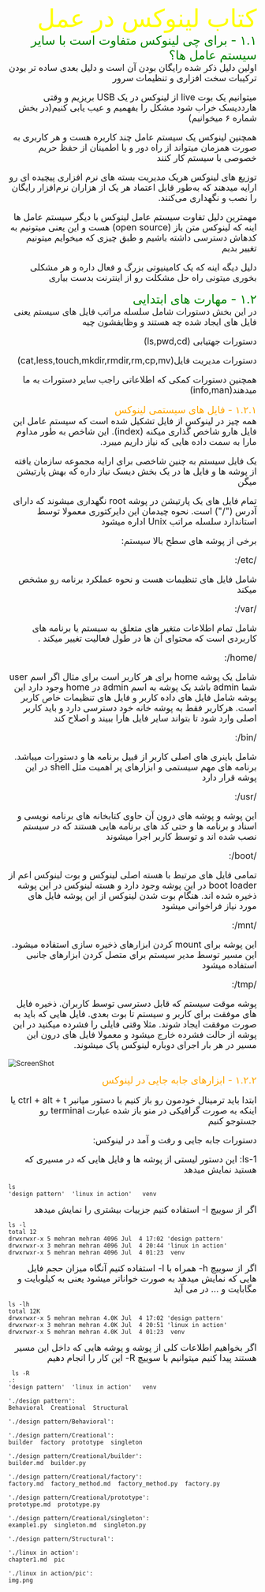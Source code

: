<div dir="rtl" style="font-size:50px; color:yellow">
کتاب لینوکس در عمل
</div>

<div dir="rtl" style="font-size:25px; color:green">
۱.۱ - برای چی لینوکس متفاوت است با سایر سیستم عامل ها؟
</div>


<div dir="rtl" style="font-size:18px">
اولین دلیل ذکر شده رایگان بودن آن است و دلیل بعدی ساده تر بودن ترکیبات سخت افزاری و تنظیمات سرور

میتوانیم یک بوت live از لینوکس در یک USB بریزیم و وقتی هارددیسک خراب شود مشکل را بفهمیم و عیب یابی کنیم(در بخش شماره ۶
میخوانیم)

همچنین لینوکس یک سیستم عامل چند کاربره هست و هر کاربری به صورت همزمان میتواند از راه دور و با اطمینان از حفظ حریم خصوصی
با سیستم کار کنند

توزیع های لینوکس هریک مدیریت بسته های نرم افزاری پیچیده ای رو ارایه میدهند که به‌طور قابل اعتماد هر یک از هزاران
نرم‌افزار رایگان را نصب و نگهداری می‌کنند.

مهمترین دلیل تفاوت سیستم عامل لینوکس با دیگر سیستم عامل ها اینه که لینوکس متن باز (open source) هست و این یعنی میتونیم
به کدهاش دسترسی داشته باشیم و طبق چیزی که میخوایم میتونیم تغییر بدیم

دلیل دیگه اینه که یک کامینیوتی بزرگ و فعال داره و هر مشکلی بخوری میتونی راه حل مشکلت رو از اینترنت بدست بیاری
</div>

<div dir="rtl" style="font-size:25px; color:green">
۱.۲ - مهارت های ابتدایی
</div>

<div dir="rtl" style="font-size:18px">
در این بخش دستورات شامل سلسله مراتب فایل های سیستم یعنی فایل های ایجاد شده چه هستند و وظایفشون چیه

دستورات جهتیابی (ls,pwd,cd)

دستورات مدیریت فایل(cat,less,touch,mkdir,rmdir,rm,cp,mv)

همچنین دستورات کمکی که اطلاعاتی راجب سایر دستورات به ما میدهند(info,man)

</div>

<div dir="rtl" style="font-size:20px; color:orange">
۱.۲.۱ - فایل های سیستمی لینوکس
</div>

<div dir="rtl" style="font-size:18px">
همه چیز در لینوکس از فایل تشکیل شده است که سیستم عامل این فایل هارو شاخص گذاری میکنه (index). این شاخص به طور مداوم مارا به سمت داده هایی 
که نیاز داریم میبرد.

یک فایل سیستم به چنین شاخصی برای ارایه مجموعه سازمان یافته از پوشه ها و فایل ها در یک بخش دیسک نیاز داره که بهش پارتیشن
میگن

تمام فایل های یک پارتیشن در پوشه root نگهداری میشوند که دارای آدرس ("/") است. نحوه چیدمان این دایرکتوری معمولا توسط
استاندارد سلسله مراتب Unix اداره میشود

برخی از پوشه های سطح بالا سیستم:

/etc/:

شامل فایل های تنظیمات هست و نحوه عملکرد برنامه رو مشخص میکند

/var/:

شامل تمام اطلاعات متغیر های متعلق به سیستم یا برنامه های کاربردی است که محتوای آن ها در طول فعالیت تغییر میکند .

/home/:

شامل یک پوشه home برای هر کاربر است برای مثال اگر
اسم user شما admin باشد یک پوشه به اسم admin در home وجود دارد
این پوشه شامل فایل های داده کاربر و فایل های تنظیمات خاص کاربر است. هرکاربر فقط به پوشه خانه خود دسترسی دارد و باید
کاربر اصلی وارد شود تا بتواند سایر فایل هارا ببیند و اصلاح کند

/bin/:

شامل باینری های اصلی کاربر از قبیل برنامه ها و دستورات میباشد. برنامه های مهم سیستمی و ابزارهای پر اهمیت مثل shell در
این پوشه قرار دارد

/usr/:

این پوشه و پوشه های درون آن حاوی کتابخانه های برنامه نویسی و اسناد و برنامه ها و حتی کد های برنامه هایی هستند که در
سیستم نصب شده اند و توسط کاربر اجرا میشوند

/boot/:

تمامی فایل های مرتبط با هسته اصلی لینوکس و بوت لینوکس اعم از boot loader در این پوشه وجود دارد و هسته لینوکس در این پوشه
ذخیره شده اند. هنگام بوت شدن لینوکس از این پوشه فایل های مورد نیاز فراخوانی میشود

/mnt/:

این پوشه برای mount کردن ابزارهای ذخیره سازی استفاده میشود. این مسیر توسط مدیر سیستم برای متصل کردن ابزارهای جانبی
استفاده میشود

/tmp/:

پوشه موقت سیستم که قابل دسترسی توسط کاربران. ذخیره فایل های موفقت برای کاربر و سیستم تا بوت بعدی. فایل هایی که باید به
صورت موفقت ایجاد شوند. مثلا وقتی فایلی را فشرده میکنید در این پوشه از حالت فشرده خارج میشود و معمولا فایل های درون این
مسیر در هر بار اجرای دوباره لینوکس پاک میشوند.
</div>

![ScreenShot](pic/img.png)

<div dir="rtl" style="font-size:20px; color:orange">
۱.۲.۲ - ابزارهای جابه جایی در لینوکس
</div>

<div dir="rtl" style="font-size:18px">

ابتدا باید ترمینال خودمون رو باز کنیم با دستور میانبر ctrl + alt + t یا اینکه به صورت گرافیکی در منو باز شده عبارت
terminal رو جستوجو کنیم

دستورات جابه جایی و رفت و آمد در لینوکس:

1-ls:
این دستور لیستی از پوشه ها و فایل هایی که در مسیری که هستید نمایش میدهد
</div>

```commandline
ls
'design pattern'  'linux in action'   venv

```

<div dir="rtl" style="font-size:18px">
اگر از سوییچ l- استفاده کنیم جزییات بیشتری را نمایش میدهد
</div>

```commandline
ls -l
total 12
drwxrwxr-x 5 mehran mehran 4096 Jul  4 17:02 'design pattern'
drwxrwxr-x 3 mehran mehran 4096 Jul  4 20:44 'linux in action'
drwxrwxr-x 5 mehran mehran 4096 Jul  4 01:23  venv

```

<div dir="rtl" style="font-size:18px">
اگر از سوییچ h- همراه با l- استفاده کنیم آنگاه میزان حجم فایل هایی که نمایش میدهد به صورت خواناتر میشود یعنی به کیلوبایت و مگابایت و ... در می آید
</div>

```commandline
ls -lh
total 12K
drwxrwxr-x 5 mehran mehran 4.0K Jul  4 17:02 'design pattern'
drwxrwxr-x 3 mehran mehran 4.0K Jul  4 20:51 'linux in action'
drwxrwxr-x 5 mehran mehran 4.0K Jul  4 01:23  venv

```

<div dir="rtl" style="font-size:18px">
اگر بخواهیم اطلاعات کلی از پوشه و پوشه هایی که داخل این مسیر هستند پیدا کنیم میتوانیم با سوییچ R- این کار را انجام دهیم
</div>

```commandline
 ls -R
.:
'design pattern'  'linux in action'   venv

'./design pattern':
Behavioral  Creational  Structural

'./design pattern/Behavioral':

'./design pattern/Creational':
builder  factory  prototype  singleton

'./design pattern/Creational/builder':
builder.md  builder.py

'./design pattern/Creational/factory':
factory.md  factory_method.md  factory_method.py  factory.py

'./design pattern/Creational/prototype':
prototype.md  prototype.py

'./design pattern/Creational/singleton':
example1.py  singleton.md  singleton.py

'./design pattern/Structural':

'./linux in action':
chapter1.md  pic

'./linux in action/pic':
img.png
```

